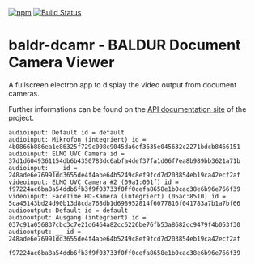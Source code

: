 [![npm](https://img.shields.io/npm/v/baldr-dcamr.svg)](https://www.npmjs.com/package/baldr-dcamr)
[![Build Status](https://travis-ci.org/JosefFriedrich-nodejs/baldr-dcamr.svg?branch=master)](https://travis-ci.org/JosefFriedrich-nodejs/baldr-dcamr)

# baldr-dcamr - BALDUR Document Camera Viewer

A fullscreen electron app to display the video output from document
cameras.

Further informations can be found on the
[API documentation site](https://joseffriedrich-nodejs.github.io/baldr-dcamr/)
of the project.

```
audioinput: Default id = default
audioinput: Mikrofon (integriert) id = 4b0866b886ea1e86325f729c008c9045da6ef3635e045632c2271bdcb8466151
audioinput: ELMO UVC Camera id = 37d1d6049361154db6b4350783dc6abfa4def37fa1d06f7ea8b989bb3621a71b
audioinput: __ id = 248ade6e76991dd3655de4f4abe64b5249c8ef9fcd7d203854eb19ca42ecf2af
videoinput: ELMO UVC Camera #2 (09a1:001f) id = f97224ac6ba8a54ddb6fb3f9f03733f0ff0cefa8658e1b0cac38e6b96e766f39
videoinput: FaceTime HD-Kamera (integriert) (05ac:8510) id = 5ca45143bd24d90b13d8cda768db1d698952814f6077816f041783a7b1a7bf66
audiooutput: Default id = default
audiooutput: Ausgang (integriert) id = 037c91a056837cbc3c7e21d6464a82cc6226be76fb53a8682cc9479f4b053f30
audiooutput: __ id = 248ade6e76991dd3655de4f4abe64b5249c8ef9fcd7d203854eb19ca42ecf2af
```

```
f97224ac6ba8a54ddb6fb3f9f03733f0ff0cefa8658e1b0cac38e6b96e766f39
```
